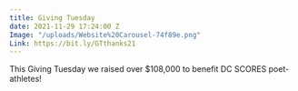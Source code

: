 ```yaml
---
title: Giving Tuesday
date: 2021-11-29 17:24:00 Z
Image: "/uploads/Website%20Carousel-74f89e.png"
Link: https://bit.ly/GTthanks21
---
```


This Giving Tuesday we raised over $108,000 to benefit DC SCORES poet-athletes!